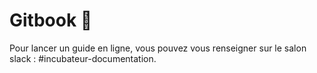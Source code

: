 # Gitbook 📘

Pour lancer un guide en ligne, vous pouvez vous renseigner sur le salon slack : \#incubateur-documentation.

